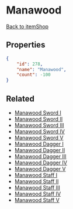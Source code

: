# Manawood

<no description available>

[Back to itemShop](../item-shops.md)

## Properties

```json
{
    "id": 278,
    "name": "Manawood",
    "count": -100
}
```

## Related

- [Manawood Sword I](../items/7491-manawood-sword-i.md)
- [Manawood Sword II](../items/7492-manawood-sword-ii.md)
- [Manawood Sword III](../items/7493-manawood-sword-iii.md)
- [Manawood Sword IV](../items/7494-manawood-sword-iv.md)
- [Manawood Sword V](../items/7495-manawood-sword-v.md)
- [Manawood Dagger I](../items/7496-manawood-dagger-i.md)
- [Manawood Dagger II](../items/7497-manawood-dagger-ii.md)
- [Manawood Dagger III](../items/7498-manawood-dagger-iii.md)
- [Manawood Dagger IV](../items/7499-manawood-dagger-iv.md)
- [Manawood Dagger V](../items/7500-manawood-dagger-v.md)
- [Manawood Staff I](../items/7501-manawood-staff-i.md)
- [Manawood Staff II](../items/7502-manawood-staff-ii.md)
- [Manawood Staff III](../items/7503-manawood-staff-iii.md)
- [Manawood Staff IV](../items/7504-manawood-staff-iv.md)
- [Manawood Staff V](../items/7505-manawood-staff-v.md)

